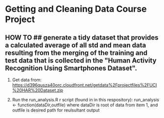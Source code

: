 # Getting and Cleaning Data Course Project 

##  HOW TO ## generate a tidy dataset that provides a calculated average of all std and mean data resulting from the merging of the training and test data that is collected in the "Human Activity Recognition Using Smartphones Dataset".

1. Get data from: https://d396qusza40orc.cloudfront.net/getdata%2Fprojectfiles%2FUCI%20HAR%20Dataset.zip 

2. Run the run_analysis.R r script (found in in this respository):
   run_analysis <- function(dataDir,outfile)
     where  dataDir is root of data from item 1, and outfile is desired path for reulsultant output
